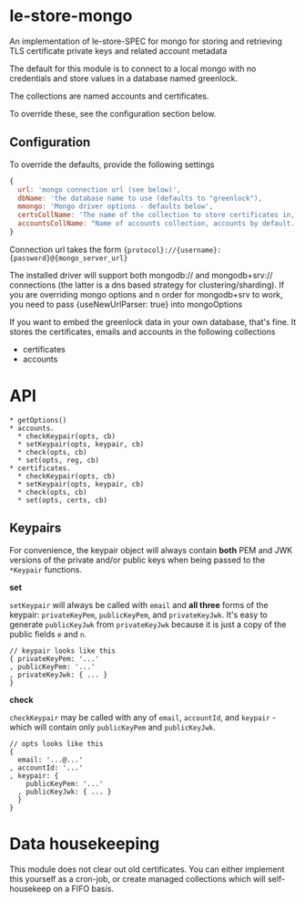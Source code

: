 # le-store-mongo
An implementation of le-store-SPEC for mongo for storing and retrieving TLS certificate private keys and related account metadata

The default for this module is to connect to a local mongo with no credentials and store values in a database named greenlock. 

The collections are named accounts and certificates.

To override these, see the configuration section below.

## Configuration
To override the defaults, provide the following settings

```javascript
{
  url: 'mongo connection url (see below)',
  dbName: 'the database name to use (defaults to "greenlock"),
  mmongo: 'Mongo driver options - defaults below',
  certsCollName: 'The name of the collection to store certificates in, certificates by default',
  accountsCollName: "Name of accounts collection, accounts by default.'
}
```

Connection url takes the form `{protocol}://{username}:{password}@{mongo_server_url}`

The installed driver will support both mongodb:// and mongodb+srv:// connections (the latter is a dns based strategy for clustering/sharding). If you are overriding mongo options and n order for mongodb+srv to work, you need to pass {useNewUrlParser: true} into mongoOptions

If you want to embed the greenlock data in your own database, that's fine. It stores the certificates, emails and accounts in the following collections

- certificates
- accounts

API
===

```
* getOptions()
* accounts.
  * checkKeypair(opts, cb)
  * setKeypair(opts, keypair, cb)
  * check(opts, cb)
  * set(opts, reg, cb)
* certificates.
  * checkKeypair(opts, cb)
  * setKeypair(opts, keypair, cb)
  * check(opts, cb)
  * set(opts, certs, cb)
```

Keypairs
--------

For convenience, the keypair object will always contain **both** PEM and JWK
versions of the private and/or public keys when being passed to the `*Keypair` functions.

**set**

`setKeypair` will always be called with `email` and **all three** forms of the keypair:
`privateKeyPem`, `publicKeyPem`, and `privateKeyJwk`. It's easy to generate `publicKeyJwk`
from `privateKeyJwk` because it is just a copy of the public fields `e` and `n`.

```
// keypair looks like this
{ privateKeyPem: '...'
, publicKeyPem: '...'
, privateKeyJwk: { ... }
}
```

**check**

`checkKeypair` may be called with any of `email`, `accountId`, and `keypair` - which will
contain only `publicKeyPem` and `publicKeyJwk`.

```
// opts looks like this
{
  email: '...@...'
, accountId: '...'
, keypair: {
    publicKeyPem: '...'
  , publicKeyJwk: { ... }
  }
}
```

# Data housekeeping
This module does not clear out old certificates. You can either implement this yourself as a cron-job, or create managed collections which will self-housekeep on a FIFO basis.